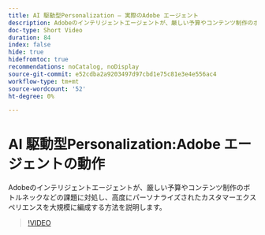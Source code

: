 ```yaml
---
title: AI 駆動型Personalization – 実際のAdobe エージェント
description: Adobeのインテリジェントエージェントが、厳しい予算やコンテンツ制作のボトルネックなどの課題に対処し、高度にパーソナライズされたカスタマーエクスペリエンスを大規模に編成する方法を説明します。
doc-type: Short Video
duration: 84
index: false
hide: true
hidefromtoc: true
recommendations: noCatalog, noDisplay
source-git-commit: e52cdba2a9203497d97cbd1e75c81e3e4e556ac4
workflow-type: tm+mt
source-wordcount: '52'
ht-degree: 0%

---
```



# AI 駆動型Personalization:Adobe エージェントの動作

Adobeのインテリジェントエージェントが、厳しい予算やコンテンツ制作のボトルネックなどの課題に対処し、高度にパーソナライズされたカスタマーエクスペリエンスを大規模に編成する方法を説明します。

<!-- 72_S653_3442539_83_aidriven-personalization-adobe-agents-in-action -->
>[!VIDEO](https://video.tv.adobe.com/v/3460106/?learn=on&enablevpops=true&captions=jpn)
